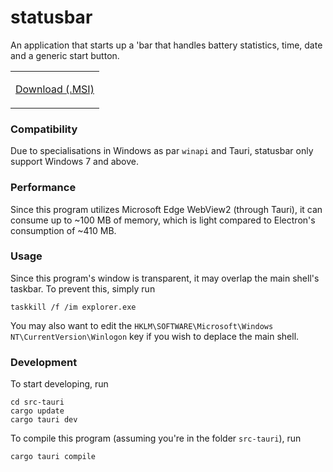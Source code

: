 # statusbar
An application that starts up a 'bar that handles battery statistics, time, date and a generic start button.

<table><tr><td>

[Download (.MSI)](https://github.com/tnhung2011/statusbar/releases)
</td></tr></table>

### Compatibility
Due to specialisations in Windows as par `winapi` and Tauri, statusbar only support Windows 7 and above.

### Performance
Since this program utilizes Microsoft Edge WebView2 (through Tauri), it can consume up to ~100 MB of memory, which is light compared to Electron's consumption of ~410 MB.

### Usage
Since this program's window is transparent, it may overlap the main shell's taskbar. To prevent this, simply run
```batch
taskkill /f /im explorer.exe
```
You may also want to edit the `HKLM\SOFTWARE\Microsoft\Windows NT\CurrentVersion\Winlogon` key if you wish to deplace the main shell.

### Development
To start developing, run
```batch
cd src-tauri
cargo update
cargo tauri dev
```

To compile this program (assuming you're in the folder `src-tauri`), run
```batch
cargo tauri compile
```